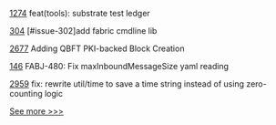 
[1274](https://github.com/hyperledger/cactus/pull/1274) feat(tools): substrate test ledger

[304](https://github.com/hyperledger/cello/pull/304) [#issue-302]add fabric cmdline lib

[2677](https://github.com/hyperledger/besu/pull/2677) Adding QBFT PKI-backed Block Creation

[146](https://github.com/hyperledger/fabric-sdk-java/pull/146) FABJ-480: Fix maxInboundMessageSize yaml reading

[2959](https://github.com/hyperledger/aries-framework-go/pull/2959) fix: rewrite util/time to save a time string instead of using zero-counting logic


[See more >>>](https://start-here.hyperledger.org/pull-requests)
